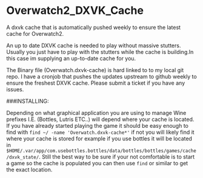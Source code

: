 # Overwatch2_DXVK_Cache
A dxvk cache that is automatically pushed weekly to ensure the latest cache for Overwatch2.

An up to date DXVK cache is needed to play without massive stutters. Usually you just have to play with the stutters while the cache is building.In this case im supplying an up-to-date cache for you. 

The Binary file (Overwatch.dxvk-cache) is hard linked to to my local git repo. I have a cronjob that pushes the updates upstream to github weekly to ensure the freshest DXVK cache. Please submit a ticket if you have any issues. 


###INSTALLING:

Depending on what graphical application you are using to manage Wine prefixes I.E. (Bottles, Lutris ETC..) will depend where your cache is located. If you have already started playing the game it should be easy enough to find with `find ~/ -name 'Overwatch.dxvk-cache*'` if not you will likely find it where your cache is stored for example if you use bottles it will be located in `$HOME/.var/app/com.usebottles.bottles/data/bottles/bottles/games/cache/dxvk_state/`. Still the best way to be sure if your not comfortable is to start a game so the cache is populated you can then use `find` or similar to get the exact location. 
